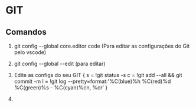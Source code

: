 # GIT

## Comandos

1. git config --global core.editor code (Para editar as configurações do Git pelo vscode)
2. git config --global --edit (para editar)
3. Edite as configs do seu GIT
   {
   s = !git status -s
   c = !git add --all && git commit -m
   l = !git log --pretty=format:'%C(blue)%h %C(red)%d %C(green)%s - %C(cyan)%cn, %cr'
   }

4.
